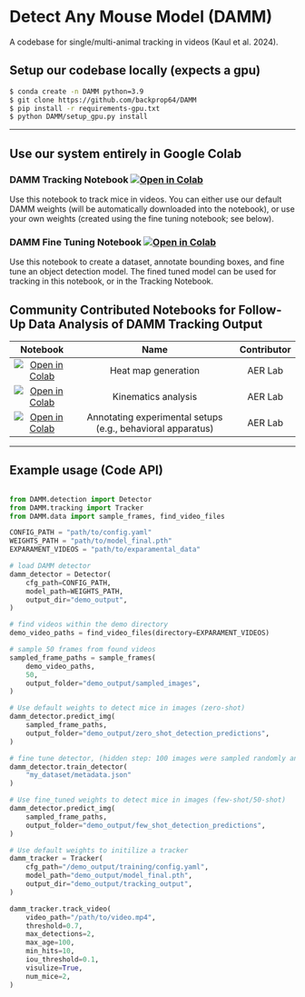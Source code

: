 # Detect Any Mouse Model (DAMM)
A codebase for single/multi-animal tracking in videos (Kaul et al. 2024).

## Setup our codebase locally (expects a gpu)

```bash
$ conda create -n DAMM python=3.9 
$ git clone https://github.com/backprop64/DAMM 
$ pip install -r requirements-gpu.txt
$ python DAMM/setup_gpu.py install 

```
---

## Use our system entirely in Google Colab

### DAMM Tracking Notebook [![Open in Colab](https://colab.research.google.com/assets/colab-badge.svg)](https://colab.research.google.com/drive/1AK9Y7PO4HKNRZ05UgmeJB8NyV2it_V0z?usp=sharing)

Use this notebook to track mice in videos. You can either use our default DAMM weights (will be automatically downloaded into the notebook), or use your own weights (created using the fine tuning notebook; see below).

### DAMM Fine Tuning Notebook [![Open in Colab](https://colab.research.google.com/assets/colab-badge.svg)](https://colab.research.google.com/drive/1tVG6HvkxVKCKRzauVEhld3Jp7WZM8QK0?usp=sharing)
Use this notebook to create a dataset, annotate bounding boxes, and fine tune an object detection model. The fined tuned model can be used for tracking in this notebook, or in the Tracking Notebook.

## Community Contributed Notebooks for Follow-Up Data Analysis of DAMM Tracking Output
| Notebook | Name   | Contributor |
| :---:   | :---: | :---: |
| [![Open in Colab](https://colab.research.google.com/assets/colab-badge.svg)](https://github.com/backprop64/DAMM) | Heat map generation | AER Lab |
| [![Open in Colab](https://colab.research.google.com/assets/colab-badge.svg)](https://github.com/backprop64/DAMM) | Kinematics analysis | AER Lab |
| [![Open in Colab](https://colab.research.google.com/assets/colab-badge.svg)](https://github.com/backprop64/DAMM) | Annotating experimental setups (e.g., behavioral apparatus) | AER Lab |
---


## Example usage (Code API)

```python

from DAMM.detection import Detector
from DAMM.tracking import Tracker
from DAMM.data import sample_frames, find_video_files

CONFIG_PATH = "path/to/config.yaml"
WEIGHTS_PATH = "path/to/model_final.pth"
EXPARAMENT_VIDEOS = "path/to/exparamental_data"

# load DAMM detector
damm_detector = Detector(
    cfg_path=CONFIG_PATH,
    model_path=WEIGHTS_PATH,
    output_dir="demo_output",
)

# find videos within the demo directory
demo_video_paths = find_video_files(directory=EXPARAMENT_VIDEOS)

# sample 50 frames from found videos
sampled_frame_paths = sample_frames(
    demo_video_paths,
    50,
    output_folder="demo_output/sampled_images",
)

# Use default weights to detect mice in images (zero-shot)
damm_detector.predict_img(
    sampled_frame_paths,
    output_folder="demo_output/zero_shot_detection_predictions",
)

# fine tune detector, (hidden step: 100 images were sampled randomly and annotated in collab)
damm_detector.train_detector(
    "my_dataset/metadata.json"
)

# Use fine_tuned weights to detect mice in images (few-shot/50-shot)
damm_detector.predict_img(
    sampled_frame_paths,
    output_folder="demo_output/few_shot_detection_predictions",
)

# Use default weights to initilize a tracker
damm_tracker = Tracker(
    cfg_path="/demo_output/training/config.yaml",
    model_path="demo_output/model_final.pth",
    output_dir="demo_output/tracking_output",
)

damm_tracker.track_video(
    video_path="/path/to/video.mp4",
    threshold=0.7,
    max_detections=2,
    max_age=100,
    min_hits=10,
    iou_threshold=0.1,
    visulize=True,
    num_mice=2,
)
```
